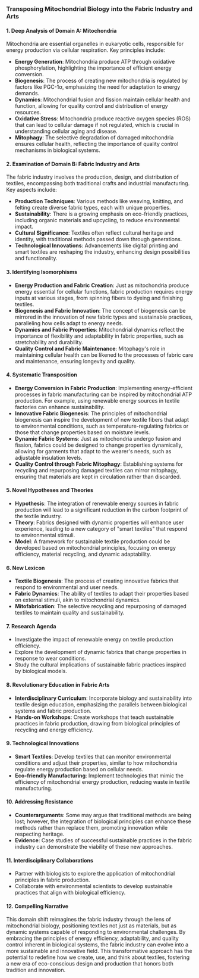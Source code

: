 ### Transposing Mitochondrial Biology into the Fabric Industry and Arts

#### 1. Deep Analysis of Domain A: Mitochondria
Mitochondria are essential organelles in eukaryotic cells, responsible for energy production via cellular respiration. Key principles include:
- **Energy Generation**: Mitochondria produce ATP through oxidative phosphorylation, highlighting the importance of efficient energy conversion.
- **Biogenesis**: The process of creating new mitochondria is regulated by factors like PGC-1α, emphasizing the need for adaptation to energy demands.
- **Dynamics**: Mitochondrial fusion and fission maintain cellular health and function, allowing for quality control and distribution of energy resources.
- **Oxidative Stress**: Mitochondria produce reactive oxygen species (ROS) that can lead to cellular damage if not regulated, which is crucial in understanding cellular aging and disease.
- **Mitophagy**: The selective degradation of damaged mitochondria ensures cellular health, reflecting the importance of quality control mechanisms in biological systems.

#### 2. Examination of Domain B: Fabric Industry and Arts
The fabric industry involves the production, design, and distribution of textiles, encompassing both traditional crafts and industrial manufacturing. Key aspects include:
- **Production Techniques**: Various methods like weaving, knitting, and felting create diverse fabric types, each with unique properties.
- **Sustainability**: There is a growing emphasis on eco-friendly practices, including organic materials and upcycling, to reduce environmental impact.
- **Cultural Significance**: Textiles often reflect cultural heritage and identity, with traditional methods passed down through generations.
- **Technological Innovations**: Advancements like digital printing and smart textiles are reshaping the industry, enhancing design possibilities and functionality.

#### 3. Identifying Isomorphisms
- **Energy Production and Fabric Creation**: Just as mitochondria produce energy essential for cellular functions, fabric production requires energy inputs at various stages, from spinning fibers to dyeing and finishing textiles.
- **Biogenesis and Fabric Innovation**: The concept of biogenesis can be mirrored in the innovation of new fabric types and sustainable practices, paralleling how cells adapt to energy needs.
- **Dynamics and Fabric Properties**: Mitochondrial dynamics reflect the importance of flexibility and adaptability in fabric properties, such as stretchability and durability.
- **Quality Control and Fabric Maintenance**: Mitophagy's role in maintaining cellular health can be likened to the processes of fabric care and maintenance, ensuring longevity and quality.

#### 4. Systematic Transposition
- **Energy Conversion in Fabric Production**: Implementing energy-efficient processes in fabric manufacturing can be inspired by mitochondrial ATP production. For example, using renewable energy sources in textile factories can enhance sustainability.
- **Innovative Fabric Biogenesis**: The principles of mitochondrial biogenesis can inspire the development of new textile fibers that adapt to environmental conditions, such as temperature-regulating fabrics or those that change properties based on moisture levels.
- **Dynamic Fabric Systems**: Just as mitochondria undergo fusion and fission, fabrics could be designed to change properties dynamically, allowing for garments that adapt to the wearer's needs, such as adjustable insulation levels.
- **Quality Control through Fabric Mitophagy**: Establishing systems for recycling and repurposing damaged textiles can mirror mitophagy, ensuring that materials are kept in circulation rather than discarded.

#### 5. Novel Hypotheses and Theories
- **Hypothesis**: The integration of renewable energy sources in fabric production will lead to a significant reduction in the carbon footprint of the textile industry.
- **Theory**: Fabrics designed with dynamic properties will enhance user experience, leading to a new category of "smart textiles" that respond to environmental stimuli.
- **Model**: A framework for sustainable textile production could be developed based on mitochondrial principles, focusing on energy efficiency, material recycling, and dynamic adaptability.

#### 6. New Lexicon
- **Textile Biogenesis**: The process of creating innovative fabrics that respond to environmental and user needs.
- **Fabric Dynamics**: The ability of textiles to adapt their properties based on external stimuli, akin to mitochondrial dynamics.
- **Mitofabrication**: The selective recycling and repurposing of damaged textiles to maintain quality and sustainability.

#### 7. Research Agenda
- Investigate the impact of renewable energy on textile production efficiency.
- Explore the development of dynamic fabrics that change properties in response to wear conditions.
- Study the cultural implications of sustainable fabric practices inspired by biological models.

#### 8. Revolutionary Education in Fabric Arts
- **Interdisciplinary Curriculum**: Incorporate biology and sustainability into textile design education, emphasizing the parallels between biological systems and fabric production.
- **Hands-on Workshops**: Create workshops that teach sustainable practices in fabric production, drawing from biological principles of recycling and energy efficiency.

#### 9. Technological Innovations
- **Smart Textiles**: Develop textiles that can monitor environmental conditions and adjust their properties, similar to how mitochondria regulate energy production based on cellular needs.
- **Eco-friendly Manufacturing**: Implement technologies that mimic the efficiency of mitochondrial energy production, reducing waste in textile manufacturing.

#### 10. Addressing Resistance
- **Counterarguments**: Some may argue that traditional methods are being lost; however, the integration of biological principles can enhance these methods rather than replace them, promoting innovation while respecting heritage.
- **Evidence**: Case studies of successful sustainable practices in the fabric industry can demonstrate the viability of these new approaches.

#### 11. Interdisciplinary Collaborations
- Partner with biologists to explore the application of mitochondrial principles in fabric production.
- Collaborate with environmental scientists to develop sustainable practices that align with biological efficiency.

#### 12. Compelling Narrative
This domain shift reimagines the fabric industry through the lens of mitochondrial biology, positioning textiles not just as materials, but as dynamic systems capable of responding to environmental challenges. By embracing the principles of energy efficiency, adaptability, and quality control inherent in biological systems, the fabric industry can evolve into a more sustainable and innovative field. This transformative approach has the potential to redefine how we create, use, and think about textiles, fostering a new era of eco-conscious design and production that honors both tradition and innovation.